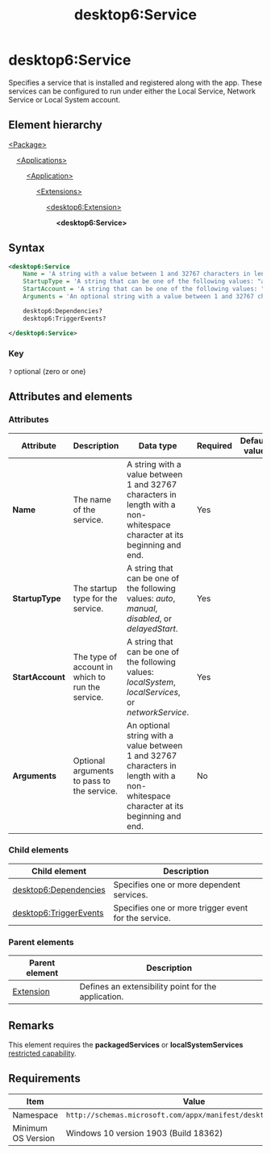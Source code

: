 ﻿---
title: desktop6:Service
description: Specifies a service that is installed and registered along with the app. These services can be configured to run under either the Local Service, Network Service or Local System account.
ms.date: 04/19/2019
ms.topic: reference
keywords: windows 10, uwp, schema, manifest, desktop, extension 
ms.custom: 19H1
---

# desktop6:Service

Specifies a service that is installed and registered along with the app. These services can be configured to run under either the Local Service, Network Service or Local System account.

## Element hierarchy

[\<Package\>](element-package.md)

&nbsp;&nbsp;&nbsp;&nbsp;[\<Applications\>](element-applications.md)

&nbsp;&nbsp;&nbsp;&nbsp; &nbsp;&nbsp;&nbsp;&nbsp;[\<Application\>](element-application.md)

&nbsp;&nbsp;&nbsp;&nbsp; &nbsp;&nbsp;&nbsp;&nbsp; &nbsp;&nbsp;&nbsp;&nbsp;[\<Extensions\>](element-1-extensions.md)

&nbsp;&nbsp;&nbsp;&nbsp; &nbsp;&nbsp;&nbsp;&nbsp; &nbsp;&nbsp;&nbsp;&nbsp; &nbsp;&nbsp;&nbsp;&nbsp;[\<desktop6:Extension\>](element-desktop6-extension.md)

&nbsp;&nbsp;&nbsp;&nbsp; &nbsp;&nbsp;&nbsp;&nbsp; &nbsp;&nbsp;&nbsp;&nbsp; &nbsp;&nbsp;&nbsp;&nbsp; &nbsp;&nbsp;&nbsp;&nbsp;**\<desktop6:Service\>**

## Syntax

```xml
<desktop6:Service
    Name = 'A string with a value between 1 and 32767 characters in length with a non-whitespace character at its beginning and end.'
    StartupType = 'A string that can be one of the following values: "auto", "manual", "disabled", or "delayedStart".'
    StartAccount = 'A string that can be one of the following values: "localSystem", "localService", or "networkService".'
    Arguments = 'An optional string with a value between 1 and 32767 characters in length with a non-whitespace character at its beginning and end.' >

    desktop6:Dependencies?
    desktop6:TriggerEvents?

</desktop6:Service>
```

### Key

`?` optional (zero or one)

## Attributes and elements

### Attributes

| Attribute | Description | Data type | Required | Default value |
|-|-|-|-|-|
| **Name** | The name of the service. | A string with a value between 1 and 32767 characters in length with a non-whitespace character at its beginning and end. | Yes |  |
| **StartupType**  | The startup type for the service.  | A string that can be one of the following values: *auto*, *manual*, *disabled*, or *delayedStart*. | Yes |  |
| **StartAccount** | The type of account in which to run the service. | A string that can be one of the following values: *localSystem*, *localServices*, or *networkService*. | Yes |  |
| **Arguments** | Optional arguments to pass to the service. | An optional string with a value between 1 and 32767 characters in length with a non-whitespace character at its beginning and end. | No |  |

### Child elements

| Child element | Description |
|-|-|
| [desktop6:Dependencies](element-desktop6-dependencies.md) | Specifies one or more dependent services. |  
| [desktop6:TriggerEvents](element-desktop6-triggerevents.md) | Specifies one or more trigger event for the service. |  

### Parent elements

| Parent element | Description |
|-|-|
| [Extension](element-desktop6-extension.md) | Defines an extensibility point for the application. |  

## Remarks

This element requires the **packagedServices** or **localSystemServices** [restricted capability](/windows/uwp/packaging/app-capability-declarations#restricted-capabilities).

## Requirements

| Item  | Value  |
|--|--|
| Namespace | `http://schemas.microsoft.com/appx/manifest/desktop/windows10/6` |
| Minimum OS Version | Windows 10 version 1903 (Build 18362) |
